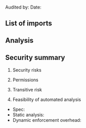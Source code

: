 # <!-- crate name -->

Audited by: <!-- name -->
Date: <!-- date -->

<!-- Statement about crate downloads or significance -->

## List of imports <!-- number -->

<!-- Copy from experiments/results/top100_all.csv -->

## Analysis

<!-- Detailed audit -->

## Security summary

1. Security risks

<!-- Short answer -->

2. Permissions

<!-- Short answer -->

3. Transitive risk

<!-- Short answer -->

4. Feasibility of automated analysis

- Spec: <!-- Short answer -->
- Static analysis: <!-- Short answer -->
- Dynamic enforcement overhead: <!-- Short answer -->
